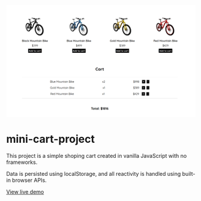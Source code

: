 ![Cart project image](./assets/cart-img.png)

# mini-cart-project

This project is a simple shoping cart created in vanilla JavaScript with no frameworks.

Data is persisted using localStorage, and all reactivity is handled using built-in browser APIs.

[View live demo](https://mini-cart-project-nj3x.vercel.app/)